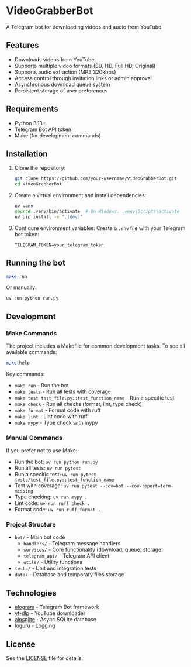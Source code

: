 # VideoGrabberBot

A Telegram bot for downloading videos and audio from YouTube.

## Features

- Downloads videos from YouTube
- Supports multiple video formats (SD, HD, Full HD, Original)
- Supports audio extraction (MP3 320kbps)
- Access control through invitation links or admin approval
- Asynchronous download queue system
- Persistent storage of user preferences

## Requirements

- Python 3.13+
- Telegram Bot API token
- Make (for development commands)

## Installation

1. Clone the repository:
   ```bash
   git clone https://github.com/your-username/VideoGrabberBot.git
   cd VideoGrabberBot
   ```

2. Create a virtual environment and install dependencies:
   ```bash
   uv venv
   source .venv/bin/activate  # On Windows: .venv\Scripts\activate
   uv pip install -e ".[dev]"
   ```

3. Configure environment variables:
   Create a `.env` file with your Telegram bot token:
   ```
   TELEGRAM_TOKEN=your_telegram_token
   ```

## Running the bot

```bash
make run
```

Or manually:

```bash
uv run python run.py
```

## Development

### Make Commands

The project includes a Makefile for common development tasks. To see all available commands:

```bash
make help
```

Key commands:

- `make run` - Run the bot
- `make tests` - Run all tests with coverage
- `make test test_file.py::test_function_name` - Run a specific test
- `make check` - Run all checks (format, lint, type check)
- `make format` - Format code with ruff
- `make lint` - Lint code with ruff
- `make mypy` - Type check with mypy

### Manual Commands

If you prefer not to use Make:

- Run the bot: `uv run python run.py`
- Run all tests: `uv run pytest`
- Run a specific test: `uv run pytest tests/test_file.py::test_function_name`
- Test with coverage: `uv run pytest --cov=bot --cov-report=term-missing`
- Type checking: `uv run mypy .`
- Lint code: `uv run ruff check .`
- Format code: `uv run ruff format .`

### Project Structure

- `bot/` - Main bot code
  - `handlers/` - Telegram message handlers
  - `services/` - Core functionality (download, queue, storage)
  - `telegram_api/` - Telegram API client
  - `utils/` - Utility functions
- `tests/` - Unit and integration tests
- `data/` - Database and temporary files storage

## Technologies

- [aiogram](https://docs.aiogram.dev/) - Telegram Bot framework
- [yt-dlp](https://github.com/yt-dlp/yt-dlp) - YouTube downloader
- [aiosqlite](https://aiosqlite.omnilib.dev/) - Async SQLite database
- [loguru](https://loguru.readthedocs.io/) - Logging

## License

See the [LICENSE](LICENSE) file for details.